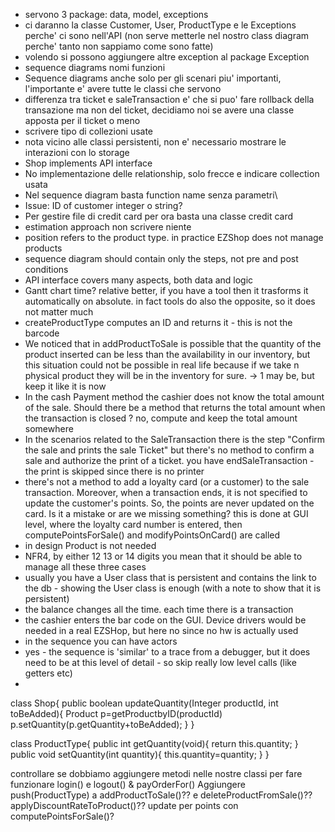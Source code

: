 - servono 3 package: data, model, exceptions
- ci daranno la classe Customer, User, ProductType e le Exceptions perche' ci sono nell'API (non serve metterle nel nostro class diagram perche' tanto non sappiamo come sono fatte)
- volendo si possono aggiungere altre exception al package Exception
- sequence diagrams nomi funzioni
- Sequence diagrams anche solo per gli scenari piu' importanti, l'importante e' avere tutte le classi che servono
- differenza tra ticket e saleTransaction e' che si puo' fare rollback della transazione ma non del ticket, decidiamo noi se avere una classe apposta per il ticket o meno
- scrivere tipo di collezioni usate
- nota vicino alle classi persistenti, non e' necessario mostrare le interazioni con lo storage
- Shop implements API interface
- No implementazione delle relationship, solo frecce e indicare collection usata 
- Nel sequence diagram basta function name senza parametri\
- Issue: ID of customer integer o string?
- Per gestire file di credit card per ora basta una classe credit card
- estimation approach non scrivere niente
- position refers to the product type. in practice EZShop does not manage products
- sequence diagram should contain only the steps, not pre and post conditions
- API interface covers many aspects, both data and logic
- Gantt chart time? relative better, if you have a tool then it trasforms it automatically on absolute. in fact tools do also the opposite, so it does not matter much
- createProductType computes an ID and returns it - this is not the barcode
- We noticed that in addProductToSale is possible that the quantity of the product inserted can be less than the availability in our inventory, but this situation could not be possible in real life because if we take n physical product they will be in the inventory for sure. -> 1 may be, but keep it like it is now
- In the cash Payment method the cashier does not know the total amount of the sale. Should there be a method that returns the total amount when the transaction is closed ? no, compute and keep the total amount somewhere
- In the scenarios related to the SaleTransaction there is the step "Confirm the sale and prints the sale Ticket" but there's no method to confirm a sale and authorize the print of a ticket. you have endSaleTransaction - the print is skipped since there is no printer
- there's not a method to add a loyalty card (or a customer) to the sale transaction. Moreover, when a transaction ends, it is not specified to update the customer's points. So, the points are never updated on the card. Is it a mistake or are we missing something? this is done at GUI level, where the loyalty card number is entered, then computePointsForSale() and modifyPointsOnCard() are called
- in design Product is not needed
-  NFR4, by either 12 13 or 14 digits you mean that it should be able to manage all these three cases
- usually you have a User class that is persistent and contains the link to the db - showing the User class is enough (with a note to show that it is persistent)
- the balance changes all the time. each time there is a transaction
- the cashier enters the bar code on the GUI. Device drivers would be needed in a real EZSHop, but here no since no hw is actually used
- in the sequence you can have actors
- yes - the sequence is 'similar' to a trace from a debugger, but it does need to be at this level of detail  - so skip really low level calls (like getters etc)
- 
class Shop{
    public boolean updateQuantity(Integer productId, int toBeAdded){
        Product p=getProductbyID(productId)
        p.setQuantity(p.getQuantity+toBeAdded);
    }
}



class ProductType{
    public int getQuantity(void){
        return this.quantity;
    }
    public void setQuantity(int quantity){
        this.quantity=quantity;
    }
}

controllare se dobbiamo aggiungere metodi nelle nostre classi per fare funzionare login() e logout() & payOrderFor()
Aggiungere push(ProductType) a addProductToSale()?? e deleteProductFromSale()??
applyDiscountRateToProduct()??
update per points con computePointsForSale()?
